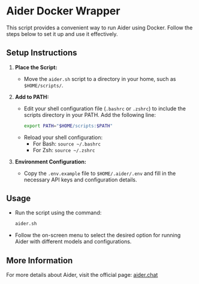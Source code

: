 # Aider Docker Wrapper

This script provides a convenient way to run Aider using Docker. Follow the steps below to set it up and use it effectively.

## Setup Instructions

1. **Place the Script:**
   - Move the `aider.sh` script to a directory in your home, such as `$HOME/scripts/`.

2. **Add to PATH:**
   - Edit your shell configuration file (`.bashrc` or `.zshrc`) to include the scripts directory in your PATH. Add the following line:
     ```bash
     export PATH="$HOME/scripts:$PATH"
     ```
   - Reload your shell configuration:
     - For Bash: `source ~/.bashrc`
     - For Zsh: `source ~/.zshrc`

3. **Environment Configuration:**
   - Copy the `.env.example` file to `$HOME/.aider/.env` and fill in the necessary API keys and configuration details.

## Usage

- Run the script using the command:
  ```bash
  aider.sh
  ```

- Follow the on-screen menu to select the desired option for running Aider with different models and configurations.

## More Information

For more details about Aider, visit the official page: [aider.chat](https://aider.chat)
